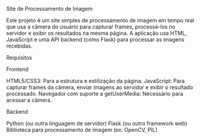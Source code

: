 Site de Processamento de Imagem

Este projeto é um site simples de processamento de imagem em tempo real que usa a câmera do usuário para capturar frames, processá-los no servidor e exibir os resultados na mesma página. A aplicação usa HTML, JavaScript e uma API backend (como Flask) para processar as imagens recebidas.

Requisitos

Frontend

HTML5/CSS3: Para a estrutura e estilização da página.
JavaScript: Para capturar frames da câmera, enviar imagens ao servidor e exibir o resultado processado.
Navegador com suporte a getUserMedia: Necessário para acessar a câmera.

Backend

Python (ou outra linguagem de servidor)
Flask (ou outro framework web)
Biblioteca para processamento de imagem (ex: OpenCV, PIL)
